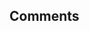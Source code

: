 ## Comments
<Twikoo lang="en-US" />
<script setup>
import Twikoo from '/docs/component/Twikoo.vue'
</script>